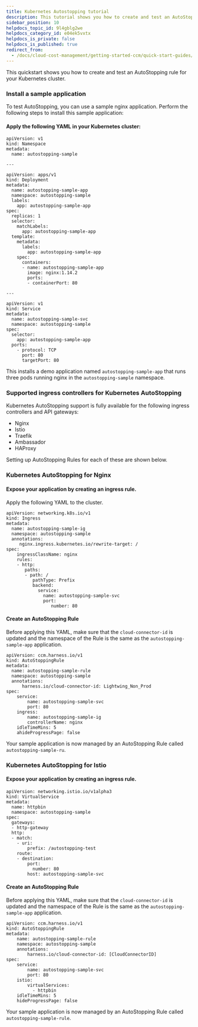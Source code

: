 ```yaml
---
title: Kubernetes Autostopping tutorial
description: This tutorial shows you how to create and test an AutoStopping rule for your Kubernetes cluster.
sidebar_position: 10
helpdocs_topic_id: 9l4gblg2we
helpdocs_category_id: e04ek5vxtx
helpdocs_is_private: false
helpdocs_is_published: true
redirect_from:
  - /docs/cloud-cost-management/getting-started-ccm/quick-start-guides/kubernetes-autostopping-quick-start-guide
---
```


This quickstart shows you how to create and test an AutoStopping rule for your Kubernetes cluster.

### Install a sample application​

To test AutoStopping, you can use a sample nginx application. Perform the following steps to install this sample application:

#### Apply the following YAML in your Kubernetes cluster​:


```
apiVersion: v1
kind: Namespace
metadata:
  name: autostopping-sample

---

apiVersion: apps/v1
kind: Deployment
metadata:
  name: autostopping-sample-app
  namespace: autostopping-sample
  labels:
    app: autostopping-sample-app
spec:
  replicas: 1
  selector:
    matchLabels:
      app: autostopping-sample-app
  template:
    metadata:
      labels:
        app: autostopping-sample-app
    spec:
      containers:
      - name: autostopping-sample-app
        image: nginx:1.14.2
        ports:
        - containerPort: 80

---

apiVersion: v1
kind: Service
metadata:
  name: autostopping-sample-svc
  namespace: autostopping-sample
spec:
  selector:
    app: autostopping-sample-app
  ports:
    - protocol: TCP
      port: 80
      targetPort: 80
```
This installs a demo application named `autostopping-sample-app` that runs three pods running nginx in the `autostopping-sample` namespace.​

### Supported ingress controllers for Kubernetes AutoStopping

Kubernetes AutoStopping support is fully available for the following ingress controllers and API gateways:

* Nginx​
* Istio​
* Traefik​
* Ambassador​
* HAProxy

Setting up AutoStopping Rules for each of these are shown below. ​

### Kubernetes AutoStopping for Nginx​

#### Expose your application by creating an ingress rule.

Apply the following YAML to the cluster.​


```
apiVersion: networking.k8s.io/v1​  
kind: Ingress  
metadata:  
  name: autostopping-sample-ig  
  namespace: autostopping-sample  
  annotations:  
     nginx.ingress.kubernetes.io/rewrite-target: /  
spec:  
    ingressClassName: nginx  
    rules:  
    - http:  
       paths:  
       - path: /  
          pathType: Prefix  
          backend:  
            service:  
              name: autostopping-sample-svc  
              port:  
                 number: 80
```
#### Create an AutoStopping Rule

Before applying this YAML, make sure that the `cloud-connector-id` is updated and the namespace of the Rule is the same as the `autostopping-sample-app` application.​
```
apiVersion: ccm.harness.io/v1  
kind: AutoStoppingRule  
metadata:  
  name: autostopping-sample-rule  
  namespace: autostopping-sample  
  annotations:  
      harness.io/cloud-connector-id: Lightwing_Non_Prod  
spec:  
    service:  
        name: autostopping-sample-svc  
        port: 80  
    ingress:  
        name: autostopping-sample-ig  
        controllerName: nginx  
    idleTimeMins: 5  
    ahideProgressPage: false
```
Your sample application is now managed by an AutoStopping Rule called `autostopping-sample-ru​`.

### Kubernetes AutoStopping for Istio​

#### Expose your application by creating an ingress rule.


```
apiVersion: networking.istio.io/v1alpha3​  
kind: VirtualService  
metadata:  
  name: httpbin  
  namespace: autostopping-sample  
spec:  
  gateways:  
  - http-gateway  
  http:  
  - match:  
    - uri:  
        prefix: /autostopping-test  
    route:  
    - destination:  
        port:  
          number: 80  
        host: autostopping-sample-svc
```
#### Create an AutoStopping Rule

Before applying this YAML, make sure that the `cloud-connector-id` is updated and the namespace of the Rule is the same as the `autostopping-sample-app` application.​
```
apiVersion: ccm.harness.io/v1​  
kind: AutoStoppingRule  
metadata:  
    name: autostopping-sample-rule  
    namespace: autostopping-sample  
    annotations:  
        harness.io/cloud-connector-id: [CloudConnectorID]  
spec:  
    service:  
        name: autostopping-sample-svc  
        port: 80  
    istio:  
        virtualServices:  
          - httpbin  
    idleTimeMins: 5  
    hideProgressPage: false
```
Your sample application is now managed by an AutoStopping Rule called `autostopping-sample-rule`​.

